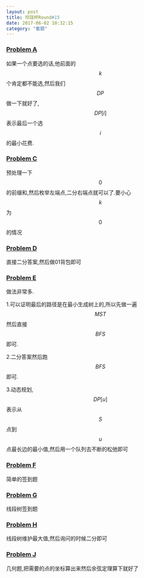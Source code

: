```yaml
---
layout: post
title: 玲珑杯Round#15
date: 2017-06-02 10:32:15
category: "套题"
---
```

<script type="text/javascript"
   src="http://cdn.mathjax.org/mathjax/latest/MathJax.js?config=TeX-AMS-MML_HTMLorMML"></script>
   
### [Problem A](http://www.ifrog.cc/acm/problem/1121)
如果一个点要选的话,他前面的$$k$$个肯定都不能选,然后我们$$DP$$做一下就好了,$$DP[i]$$表示最后一个选$$i$$的最小花费.

### [Problem C](http://www.ifrog.cc/acm/problem/1124)
预处理一下$$0$$的前缀和,然后枚举左端点,二分右端点就可以了.要小心$$k$$为$$0$$的情况

### [Problem D](http://www.ifrog.cc/acm/problem/1125)
直接二分答案,然后做01背包即可

### [Problem E](http://www.ifrog.cc/acm/problem/1126)
做法非常多.

1.可以证明最后的路径是在最小生成树上的,所以先做一遍$$MST$$然后直接$$BFS$$即可.

2.二分答案然后跑$$BFS$$即可.

3.动态规划,$$DP[u]$$表示从$$S$$点到$$u$$点最长边的最小值,然后用一个队列去不断的松弛即可

### [Problem F](http://www.ifrog.cc/acm/problem/1127)
简单的签到题

### [Problem G](http://www.ifrog.cc/acm/problem/1128)
线段树签到题

### [Problem H](http://www.ifrog.cc/acm/problem/1129)
线段树维护最大值,然后询问的时候二分即可

### [Problem J](http://www.ifrog.cc/acm/problem/1131)
几何题,把需要的点的坐标算出来然后余弦定理算下就好了
